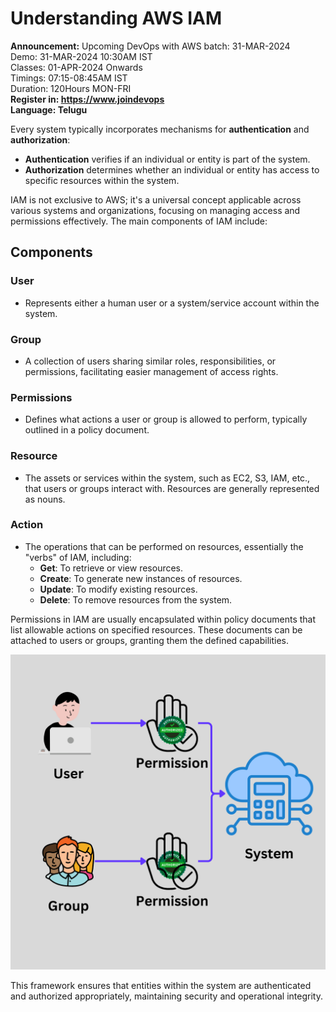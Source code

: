 # Understanding AWS IAM

**Announcement:**
Upcoming DevOps with AWS batch: 31-MAR-2024 <br/>
Demo: 31-MAR-2024 10:30AM IST <br/>
Classes: 01-APR-2024 Onwards <br/>
Timings: 07:15-08:45AM IST <br/>
Duration: 120Hours MON-FRI <br/>
**Register in: https://www.joindevops** <br/>
**Language: Telugu** <br/>

Every system typically incorporates mechanisms for **authentication** and **authorization**:

- **Authentication** verifies if an individual or entity is part of the system.
- **Authorization** determines whether an individual or entity has access to specific resources within the system.

IAM is not exclusive to AWS; it's a universal concept applicable across various systems and organizations, focusing on managing access and permissions effectively. The main components of IAM include:

## Components

### User

- Represents either a human user or a system/service account within the system.

### Group

- A collection of users sharing similar roles, responsibilities, or permissions, facilitating easier management of access rights.

### Permissions

- Defines what actions a user or group is allowed to perform, typically outlined in a policy document.

### Resource

- The assets or services within the system, such as EC2, S3, IAM, etc., that users or groups interact with. Resources are generally represented as nouns.

### Action

- The operations that can be performed on resources, essentially the "verbs" of IAM, including:
  - **Get**: To retrieve or view resources.
  - **Create**: To generate new instances of resources.
  - **Update**: To modify existing resources.
  - **Delete**: To remove resources from the system.

Permissions in IAM are usually encapsulated within policy documents that list allowable actions on specified resources. These documents can be attached to users or groups, granting them the defined capabilities.

![IAM Overview](images/iam.png)

This framework ensures that entities within the system are authenticated and authorized appropriately, maintaining security and operational integrity.

